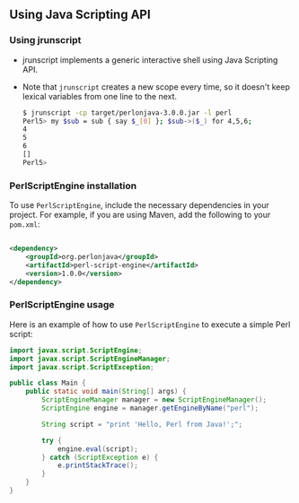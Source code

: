 ## Using Java Scripting API

### Using jrunscript

- jrunscript implements a generic interactive shell using Java Scripting API.

- Note that `jrunscript` creates a new scope every time, so it doesn't keep lexical variables from one line to the next.

  ```sh
  $ jrunscript -cp target/perlonjava-3.0.0.jar -l perl 
  Perl5> my $sub = sub { say $_[0] }; $sub->($_) for 4,5,6;
  4
  5
  6
  []
  Perl5>
  ```

### PerlScriptEngine installation

To use `PerlScriptEngine`, include the necessary dependencies in your project. For example, if you are using Maven, add
the following to your `pom.xml`:

```xml

<dependency>
    <groupId>org.perlonjava</groupId>
    <artifactId>perl-script-engine</artifactId>
    <version>1.0.0</version>
</dependency>
```

### PerlScriptEngine usage

Here is an example of how to use `PerlScriptEngine` to execute a simple Perl script:

```java
import javax.script.ScriptEngine;
import javax.script.ScriptEngineManager;
import javax.script.ScriptException;

public class Main {
    public static void main(String[] args) {
        ScriptEngineManager manager = new ScriptEngineManager();
        ScriptEngine engine = manager.getEngineByName("perl");

        String script = "print 'Hello, Perl from Java!';";

        try {
            engine.eval(script);
        } catch (ScriptException e) {
            e.printStackTrace();
        }
    }
}
```

